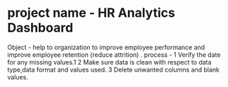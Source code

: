 # project name - HR Analytics Dashboard
Object -  help to organization to improve employee performance and improve employee retention (reduce attrition) .
process - 
1 Verify the date for any missing values.1
2 Make sure data is clean with respect to data type,data format and values used.
3 Delete unwanted columns and blank values.


